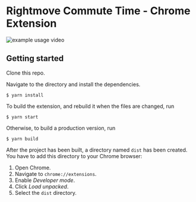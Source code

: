 # Rightmove Commute Time - Chrome Extension


![example usage video](https://j.gifs.com/XLmZ5g.gif)


## Getting started

Clone this repo.

Navigate to the directory and install the dependencies.

```
$ yarn install
```

To build the extension, and rebuild it when the files are changed, run

```
$ yarn start
```

Otherwise, to build a production version, run

```
$ yarn build
```

After the project has been built, a directory named `dist` has been created. You have to add this directory to your Chrome browser:

1. Open Chrome.
2. Navigate to `chrome://extensions`.
3. Enable _Developer mode_.
4. Click _Load unpacked_.
5. Select the `dist` directory.

